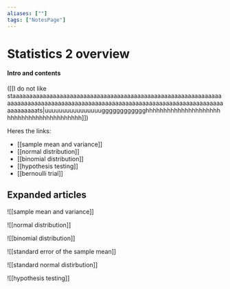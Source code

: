 ```yaml
---
aliases: [""]
tags: ["NotesPage"]
---
```


# Statistics 2 overview

#### Intro and contents
([[I do not like staaaaaaaaaaaaaaaaaaaaaaaaaaaaaaaaaaaaaaaaaaaaaaaaaaaaaaaaaaaaaaaaaaaaaaaaaaaaaaaaaaaaaaaaaaaaaaaaaaaaaaaaaaaaaaaaaaaaaaaaaaaaaaaaaaaaaaats|uuuuuuuuuuuuuuuugggggggggggghhhhhhhhhhhhhhhhhhhhhhhhhhhhhhhhhhhhhhhhhh]]) 

Heres the links:
- [[sample mean and variance]]
- [[normal distribution]]
- [[binomial distribution]]
- [[hypothesis testing]]
- [[bernoulli trial]]

## Expanded articles
![[sample mean and variance]]

![[normal distribution]]

![[binomial distribution]]

![[standard error of the sample mean]]

![[standard normal distirbution]]

![[hypothesis testing]]

